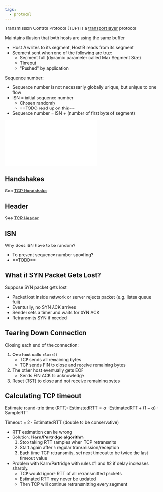 ```yaml
---
tags:
  - protocol
---
```

Transmission Control Protocol (TCP) is a [transport layer](OSI%20layers/Transport%20Layer.md) protocol

Maintains illusion that both hosts are using the same buffer
- Host A writes to its segment, Host B reads from its segment
- Segment sent when one of the following are true:
	- Segment full (dynamic parameter called Max Segment Size)
	- Timeout
	- "Pushed" by application

Sequence number:
- Sequence number is not necessarily globally unique, but unique to one flow
- ISN = initial sequence number
	- Chosen randomly
	- ==TODO read up on this==
- Sequence number = ISN + (number of first byte of segment)

![Maximum Segment Size](TCP/MSS.md)

## Handshakes

See [TCP Handshake](TCP/TCP%20Handshake.md)

## Header

See [TCP Header](TCP/TCP%20Header.md)

## ISN

Why does ISN have to be random?
- To prevent sequence number spoofing?
- ==TODO==

## What if SYN Packet Gets Lost?

Suppose SYN packet gets lost
- Packet lost inside network or server rejects packet (e.g. listen queue full)
- Eventually, no SYN ACK arrives
- Sender sets a timer and waits for SYN ACK
- Retransmits SYN if needed

## Tearing Down Connection

Closing each end of the connection:
1. One host calls `close()`
	- TCP sends all remaining bytes
	- TCP sends FIN to close and receive remaining bytes
2. The other host eventually gets EOF
	- Sends FIN ACK to acknowledge
3. Reset (RST) to close and not receive remaining bytes

## Calculating TCP timeout

Estimate round-trip time (RTT): $\text{EstimatedRTT} = \alpha \cdot \text{EstimatedRTT} + (1 - \alpha) \cdot \text{SampleRTT}$

$\text{Timeout} = 2 \cdot \text{EstimatedRTT}$ (double to be conservative)

- RTT estimation can be wrong
- Solution: **Karn/Partridge algorithm**
	1. Stop taking RTT samples when TCP retransmits
	2. Start again after a regular transmission/reception
	3. Each time TCP retransmits, set next timeout to be twice the last timeout value
- Problem with Karn/Partridge with rules #1 and #2 if delay increases sharply:
	- TCP would ignore RTT of all retransmitted packets
	- Estimated RTT may never be updated
	- Then TCP will continue retransmitting every segment
